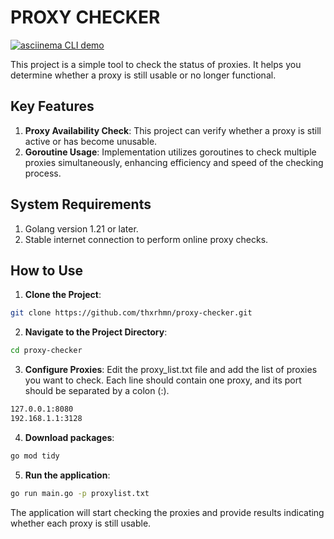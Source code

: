 # PROXY CHECKER

[![asciinema CLI
demo](proxy-checker.png)](https://asciinema.org/a/s0eEzhOAeFpDNqSHSkb1by3jh)

This project is a simple tool to check the status of proxies. It helps you determine whether a proxy is still usable or no longer functional.

## Key Features
1. **Proxy Availability Check**: This project can verify whether a proxy is still active or has become unusable.
2. **Goroutine Usage**: Implementation utilizes goroutines to check multiple proxies simultaneously, enhancing efficiency and speed of the checking process.

## System Requirements
1. Golang version 1.21 or later.
2. Stable internet connection to perform online proxy checks.

## How to Use
1. **Clone the Project**:
```bash
git clone https://github.com/thxrhmn/proxy-checker.git
```
2. **Navigate to the Project Directory**:
```bash
cd proxy-checker
```

3. **Configure Proxies**:
Edit the proxy_list.txt file and add the list of proxies you want to check. Each line should contain one proxy, and its port should be separated by a colon (:).
```bash
127.0.0.1:8080
192.168.1.1:3128
```
4. **Download packages**:
```bash
go mod tidy
```

5. **Run the application**:
```bash
go run main.go -p proxylist.txt

```
The application will start checking the proxies and provide results indicating whether each proxy is still usable.